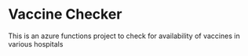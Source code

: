 # Vaccine Checker

This is an azure functions project to check for availability of vaccines in various hospitals